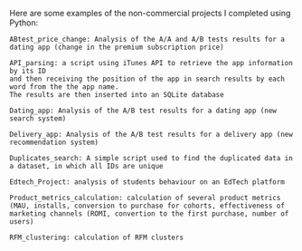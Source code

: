 Here are some examples of the non-commercial projects I completed using Python:

    ABtest_price_change: Analysis of the A/A and A/B tests results for a dating app (change in the premium subscription price)
    
    API_parsing: a script using iTunes API to retrieve the app information by its ID
    and then receiving the position of the app in search results by each word from the the app name.
    The results are then inserted into an SQLite database

    Dating_app: Analysis of the A/B test results for a dating app (new search system)
    
    Delivery_app: Analysis of the A/B test results for a delivery app (new recommendation system)
    
    Duplicates_search: A simple script used to find the duplicated data in a dataset, in which all IDs are unique

    Edtech_Project: analysis of students behaviour on an EdTech platform

    Product_metrics_calculation: calculation of several product metrics
    (MAU, installs, conversion to purchase for cohorts, effectiveness of marketing channels (ROMI, convertion to the first purchase, number of users)

    RFM_clustering: calculation of RFM clusters
